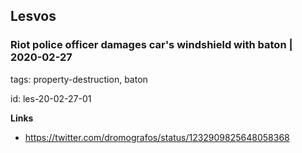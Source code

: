 ## Lesvos  
  
### Riot police officer damages car's windshield with baton | 2020-02-27
  
tags: property-destruction, baton  
  
id: les-20-02-27-01  
  
**Links**
  
* https://twitter.com/dromografos/status/1232909825648058368
